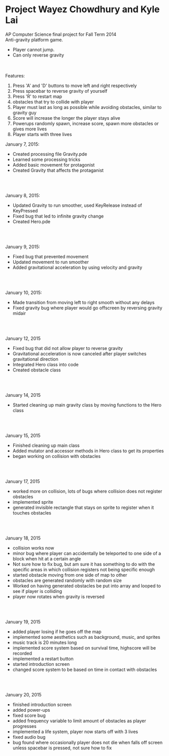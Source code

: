 Project Wayez Chowdhury and Kyle Lai
=======


AP Computer Science final project for Fall Term 2014<br>
Anti-gravity platform game. <bl>
<ul><li>
Player cannot jump.</li>
<li>Can only reverse gravity</li>
</ul><br><br>
Features:
<ol>
<li>Press 'A' and 'D' buttons to move left and right respectively</li>
<li>Press spacebar to reverse gravity of yourself</li>
<li>Press 'R' to restart map</li>
<li>obstacles that try to collide with player</li>
<li>Player must last as long as possible while avoiding obstacles, similar to gravity guy</li>
<li>Score will increase the longer the player stays alive</li>
<li>Powerups randomly spawn, increase score, spawn more obstacles or gives more lives</li>
<li>Player starts with three lives</li>
</ol>

January 7, 2015:<ul>
<li>Created processing file Gravity.pde</li>
<li>Learned some processing tricks</li>
<li>Added basic movement for protagonist</li>
<li>Created Gravity that affects the protaganist</li>
</ul><br><br>

January 8, 2015:<ul>
<li>Updated Gravity to run smoother, used KeyRelease instead of KeyPressed</li>
<li>Fixed bug that led to infinite gravity change</li>
<li>Created Hero.pde</li>
</ul><br><br>

January 9, 2015:<ul>
<li>Fixed bug that prevented movement</li>
<li>Updated movement to run smoother</li>
<li>Added gravitational acceleration by using velocity and gravity</li>
</ul><br><br>

January 10, 2015:<ul>
<li>Made transition from moving left to right smooth without any delays</li>
<li>Fixed gravity bug where player would go offscreen by reversing gravity midair</li>
</ul><br><br>

January 12, 2015<ul>
<li>Fixed bug that did not allow player to reverse gravity</li>
<li>Gravitational acceleration is now canceled after player switches gravitational direction</li>
<li>Integrated Hero class into code</li>
<li>Created obstacle class</li>
</ul><br><br>

January 14, 2015<ul>
<li>Started cleaning up main gravity class by moving functions to the Hero class</li>
</ul><br><br>

January 15, 2015<ul>
<li>Finished cleaning up main class</li>
<li>Added mutator and accessor methods in Hero class to get its properties</li>
<li>began working on collision with obstacles</li>
</ul><br><br>

January 17, 2015<ul>
<li>worked more on collision, lots of bugs where collision does not register obstacles</li>
<li>implemented sprite</li>
<li>generated invisible rectangle that stays on sprite to register when it touches obstacles</li>
</ul><br><br>

January 18, 2015<ul>
<li>collision works now</li>
<li>minor bug where player can accidentally be teleported to one side of a block when hit at a certain angle</li>
<li>Not sure how to fix bug, but am sure it has something to do with the specific areas in which collision registers not being specific enough</li>
<li>started obstacle moving from one side of map to other</li>
<li>obstacles are generated randomly with random size</li>
<li>Worked on having generated obstacles be put into array and looped to see if player is colliding</li>
<li>player now rotates when gravity is reversed</li>
</ul><br><br>

January 19, 2015<ul>
<li>added player losing if he goes off the map</li>
<li>implemented some aesthetics such as background, music, and sprites</li>
<li>music track is 20 minutes long</li>
<li>implemented score system based on survival time, highscore will be recorded</li>
<li>implemented a restart button</li>
<li>started introduction screen</li>
<li>changed score system to be based on time in contact with obstacles</li>
<improved on high score system to save on txt file</li>
</ul><br><br>

January 20, 2015<ul>
<li>finished introduction screen</li>
<li>added power-ups</li>
<li>fixed score bug</li>
<li>added frequency variable to limit amount of obstacles as player progresses</li>
<li>implemented a life system, player now starts off with 3 lives</li>
<li>fixed audio bug</li>
<li>bug found where occasionally player does not die when falls off screen unless spacebar is pressed, not sure how to fix</li>
</ul><br><br>
